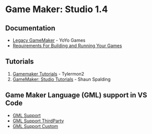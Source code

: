 # Game Maker: Studio 1.4

## Documentation

- [Legacy GameMaker](https://help.yoyogames.com/hc/en-us/categories/202590188-Legacy-GameMaker) - YoYo Games
- [Requirements For Building and Running Your Games](https://help.yoyogames.com/hc/en-us/articles/216753748-GM-S-1-4-Required-SDKs)

## Tutorials

1) [Gamemaker Tutorials](https://www.youtube.com/playlist?list=PL_pDUk-0qMnd47pdkELJEU0dJE545xX7G) - Tylermon2
2) [GameMaker: Studio Tutorials](https://www.youtube.com/playlist?list=PLPRT_JORnIurFYwHdWhLWR3bLH2nzChsm) - Shaun Spalding

## Game Maker Language (GML) support in VS Code

- [GML Support](https://marketplace.visualstudio.com/items?itemName=liaronce.gml-support)
- [GML Support ThirdParty](https://marketplace.visualstudio.com/items?itemName=liaronce.gml-support-thirdparty)
- [GML Support Custom](https://marketplace.visualstudio.com/items?itemName=liaronce.gml-support-custom)
